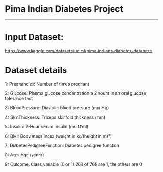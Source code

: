# Pima Indian Diabetes Project
------------------------------
Input Dataset:
================

https://www.kaggle.com/datasets/uciml/pima-indians-diabetes-database

Dataset details
===============

1: Pregnancies: Number of times pregnant

2: Glucose: Plasma glucose concentration a 2 hours in an oral glucose tolerance test.

3: BloodPressure: Diastolic blood pressure (mm Hg)

4: SkinThickness: Triceps skinfold thickness (mm)

5: Insulin: 2-Hour serum insulin (mu U/ml)

6: BMI: Body mass index (weight in kg/(height in m)²)

7: DiabetesPedigreeFunction: Diabetes pedigree function

8: Age: Age (years)

9: Outcome: Class variable (0 or 1) 268 of 768 are 1, the others are 0
